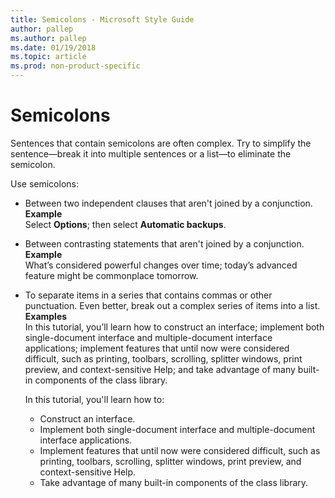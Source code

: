 ```yaml
---
title: Semicolons - Microsoft Style Guide
author: pallep
ms.author: pallep
ms.date: 01/19/2018
ms.topic: article
ms.prod: non-product-specific
---
```


# Semicolons

Sentences
that contain semicolons are often complex. Try to simplify the
sentence—break it into multiple sentences or a list—to eliminate
the semicolon.

Use semicolons:

  - Between two independent clauses that aren't joined by a conjunction.  
    **Example** <br />Select **Options**; then select **Automatic backups**. 

  - Between contrasting statements that aren't joined by a conjunction.  
    **Example** <br />What’s considered powerful changes over time; today’s advanced feature might be commonplace tomorrow.

  - To separate items in a series that contains commas or other punctuation. Even better, break out 
  a complex series of items into a list.    
    **Examples** <br />In this tutorial, you’ll learn how to construct an interface; implement both single-document interface and multiple-document interface applications; implement features that until now were considered difficult, such as printing, toolbars, scrolling, splitter windows, print preview, and context-sensitive Help; and take advantage of many built-in components of the class library.

    In this tutorial, you'll learn how to:  
    *  Construct an interface.
    *  Implement both single-document interface and multiple-document interface applications.
    *  Implement features that until now were considered difficult, such as printing, toolbars, scrolling, splitter windows, print preview, and context-sensitive Help.
    *  Take advantage of many built-in components of the class library. 
